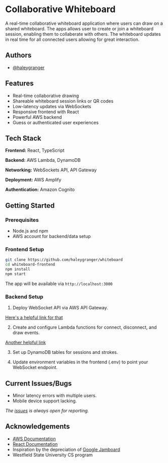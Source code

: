 # Collaborative Whiteboard

A real-time collaborative whiteboard application where users can draw on a shared whiteboard. The apps allows user to create or join a whiteboard session, enabling them to collaberate with others. The whiteboard updates in real time for all connected users allowing for great interaction.

## Authors

- [@haleygranger](https://www.github.com/haleygranger)

## Features

- Real-time collaborative drawing
- Shareable whiteboard session links or QR codes
- Low-latency updates via WebSockets
- Responsive frontend with React
- Powerful AWS backend
- Guess or authenticated user experiences

## Tech Stack

**Frontend:** React, TypeScript

**Backend:** AWS Lambda, DynamoDB

**Networking:** WebSockets API, API Gateway

**Deployment:** AWS Amplify

**Authentication:** Amazon Cognito

## Getting Started

### Prerequisites

- Node.js and npm
- AWS account for backend/data setup

### Frontend Setup

```bash
git clone https://github.com/haleygranger/whiteboard
cd whiteboard-frontend
npm install
npm start
```

The app will be available via `http://localhost:3000`

### Backend Setup

1. Deploy WebSocket API via AWS API Gateway.

[Here's a helpful link for that](https://docs.aws.amazon.com/apigateway/latest/developerguide/apigateway-websocket-api.html)

2. Create and configure Lambda functions for connect, disconnect, and draw events.

[Another helpful link](https://github.com/haleygranger/whiteboard/blob/main/whiteboard-backend/README.md)

3. Set up DynamoDB tables for sessions and strokes.

4. Update environment variables in the frontend (.env) to point your WebSocket endpoint.

## Current Issues/Bugs

- Minor latency errors with multiple users.
- Mobile device support lacking.

_The [issues](https://github.com/haleygranger/whiteboard/issues) is always open for reporting._

## Acknowledgements

- [AWS Documentation](https://aws.amazon.com/documentation-overview/?nc2=h_ql_doc_do)
- [React Documentation](https://react.dev/reference/react)
- Inspiration by the depreciation of [Google Jamboard](https://support.google.com/jamboard/answer/14084927)
- Westfield State University CS program
